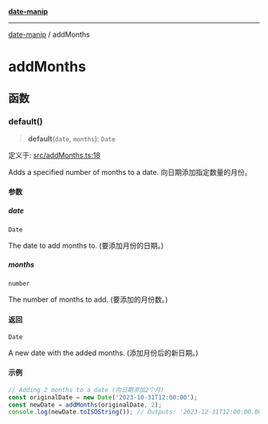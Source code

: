 [**date-manip**](index.md)

***

[date-manip](modules.md) / addMonths

# addMonths

## 函数

### default()

> **default**(`date`, `months`): `Date`

定义于: [src/addMonths.ts:18](https://github.com/fengxinming/date-manip/blob/12d12a4c2a3486e81330ba529f3fb8271142d945/src/addMonths.ts#L18)

Adds a specified number of months to a date.
向日期添加指定数量的月份。

#### 参数

##### date

`Date`

The date to add months to. (要添加月份的日期。)

##### months

`number`

The number of months to add. (要添加的月份数。)

#### 返回

`Date`

A new date with the added months. (添加月份后的新日期。)

#### 示例

```ts
// Adding 2 months to a date (向日期添加2个月)
const originalDate = new Date('2023-10-31T12:00:00');
const newDate = addMonths(originalDate, 2);
console.log(newDate.toISOString()); // Outputs: '2023-12-31T12:00:00.000Z' (输出: '2023-12-31T12:00:00.000Z')
```
